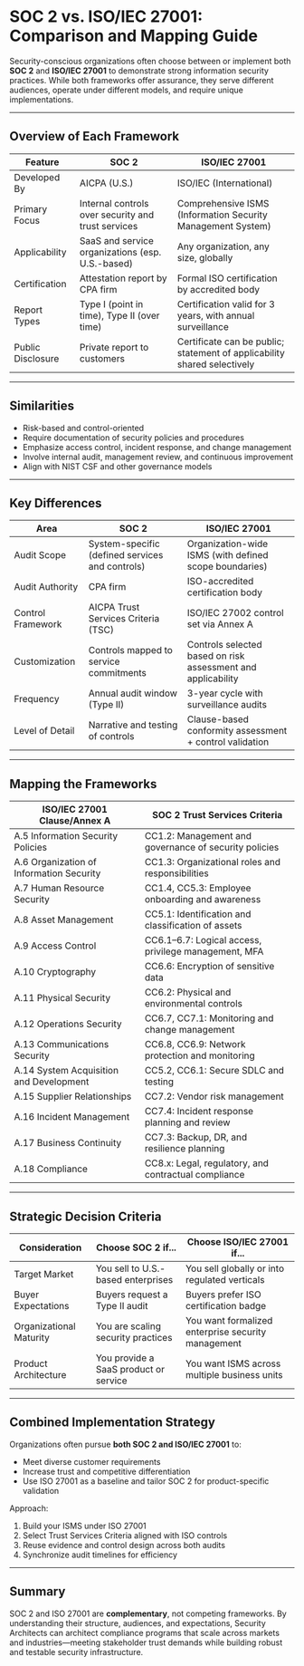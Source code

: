 # SOC 2 vs. ISO/IEC 27001: Comparison and Mapping Guide

Security-conscious organizations often choose between or implement both **SOC 2** and **ISO/IEC 27001** to demonstrate strong information security practices. While both frameworks offer assurance, they serve different audiences, operate under different models, and require unique implementations.

---

## Overview of Each Framework

| Feature | SOC 2 | ISO/IEC 27001 |
|--------|--------|----------------|
| Developed By | AICPA (U.S.) | ISO/IEC (International) |
| Primary Focus | Internal controls over security and trust services | Comprehensive ISMS (Information Security Management System) |
| Applicability | SaaS and service organizations (esp. U.S.-based) | Any organization, any size, globally |
| Certification | Attestation report by CPA firm | Formal ISO certification by accredited body |
| Report Types | Type I (point in time), Type II (over time) | Certification valid for 3 years, with annual surveillance |
| Public Disclosure | Private report to customers | Certificate can be public; statement of applicability shared selectively |

---

## Similarities

- Risk-based and control-oriented
- Require documentation of security policies and procedures
- Emphasize access control, incident response, and change management
- Involve internal audit, management review, and continuous improvement
- Align with NIST CSF and other governance models

---

## Key Differences

| Area | SOC 2 | ISO/IEC 27001 |
|------|--------|----------------|
| Audit Scope | System-specific (defined services and controls) | Organization-wide ISMS (with defined scope boundaries) |
| Audit Authority | CPA firm | ISO-accredited certification body |
| Control Framework | AICPA Trust Services Criteria (TSC) | ISO/IEC 27002 control set via Annex A |
| Customization | Controls mapped to service commitments | Controls selected based on risk assessment and applicability |
| Frequency | Annual audit window (Type II) | 3-year cycle with surveillance audits |
| Level of Detail | Narrative and testing of controls | Clause-based conformity assessment + control validation |

---

## Mapping the Frameworks

| ISO/IEC 27001 Clause/Annex A | SOC 2 Trust Services Criteria |
|------------------------------|-------------------------------|
| A.5 Information Security Policies | CC1.2: Management and governance of security policies |
| A.6 Organization of Information Security | CC1.3: Organizational roles and responsibilities |
| A.7 Human Resource Security | CC1.4, CC5.3: Employee onboarding and awareness |
| A.8 Asset Management | CC5.1: Identification and classification of assets |
| A.9 Access Control | CC6.1–6.7: Logical access, privilege management, MFA |
| A.10 Cryptography | CC6.6: Encryption of sensitive data |
| A.11 Physical Security | CC6.2: Physical and environmental controls |
| A.12 Operations Security | CC6.7, CC7.1: Monitoring and change management |
| A.13 Communications Security | CC6.8, CC6.9: Network protection and monitoring |
| A.14 System Acquisition and Development | CC5.2, CC6.1: Secure SDLC and testing |
| A.15 Supplier Relationships | CC7.2: Vendor risk management |
| A.16 Incident Management | CC7.4: Incident response planning and review |
| A.17 Business Continuity | CC7.3: Backup, DR, and resilience planning |
| A.18 Compliance | CC8.x: Legal, regulatory, and contractual compliance |

---

## Strategic Decision Criteria

| Consideration | Choose SOC 2 if... | Choose ISO/IEC 27001 if... |
|---------------|--------------------|-----------------------------|
| Target Market | You sell to U.S.-based enterprises | You sell globally or into regulated verticals |
| Buyer Expectations | Buyers request a Type II audit | Buyers prefer ISO certification badge |
| Organizational Maturity | You are scaling security practices | You want formalized enterprise security management |
| Product Architecture | You provide a SaaS product or service | You want ISMS across multiple business units |

---

## Combined Implementation Strategy

Organizations often pursue **both SOC 2 and ISO/IEC 27001** to:
- Meet diverse customer requirements
- Increase trust and competitive differentiation
- Use ISO 27001 as a baseline and tailor SOC 2 for product-specific validation

Approach:
1. Build your ISMS under ISO 27001
2. Select Trust Services Criteria aligned with ISO controls
3. Reuse evidence and control design across both audits
4. Synchronize audit timelines for efficiency

---

## Summary

SOC 2 and ISO 27001 are **complementary**, not competing frameworks. By understanding their structure, audiences, and expectations, Security Architects can architect compliance programs that scale across markets and industries—meeting stakeholder trust demands while building robust and testable security infrastructure.

